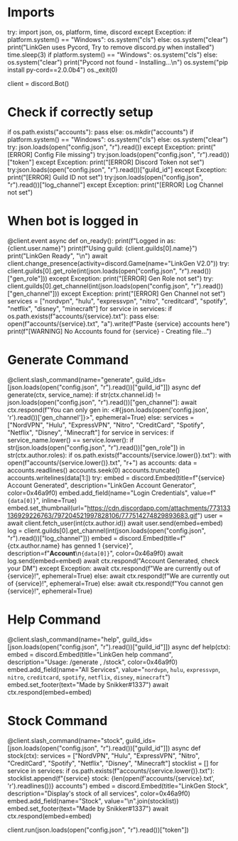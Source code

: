 # Imports

try:
    import json, os, platform, time, discord
except Exception:
    if platform.system() == "Windows": os.system("cls")
    else: os.system("clear")
    print("LinkGen uses Pycord, Try to remove discord.py when installed")
    time.sleep(3)
    if platform.system() == "Windows": os.system("cls")
    else: os.system("clear")
    print("Pycord not found - Installing...\n")
    os.system("pip install py-cord==2.0.0b4")
    os._exit(0)

client = discord.Bot()

# Check if correctly setup

if os.path.exists("accounts"): pass
else: os.mkdir("accounts")
if platform.system() == "Windows": os.system("cls")
else: os.system("clear")
try: json.loads(open("config.json", "r").read())
except Exception: print("[ERROR] Config File missing")
try:json.loads(open("config.json", "r").read())["token"]
except Exception: print("[ERROR] Discord Token not set")
try:json.loads(open("config.json", "r").read())["guild_id"]
except Exception: print("[ERROR] Guild ID not set")
try:json.loads(open("config.json", "r").read())["log_channel"]
except Exception: print("[ERROR] Log Channel not set")

# When bot is logged in

@client.event
async def on_ready():
    print(f"Logged in as: {client.user.name}")
    print(f"Using guild: {client.guilds[0].name}")
    print("LinkGen Ready", "\n")
    await client.change_presence(activity=discord.Game(name="LinkGen V2.0"))
    try: client.guilds[0].get_role(int(json.loads(open("config.json", "r").read())["gen_role"]))
    except Exception: print("[ERROR] Gen Role not set")
    try: client.guilds[0].get_channel(int(json.loads(open("config.json", "r").read())["gen_channel"]))
    except Exception: print("[ERROR] Gen Channel not set")
    services = ["nordvpn", "hulu", "expressvpn", "nitro", "creditcard", "spotify", "netflix", "disney", "minecraft"]
    for service in services:
        if os.path.exists(f"accounts/{service}.txt"): pass
        else:
            open(f"accounts/{service}.txt", "a").write(f"Paste {service} accounts here")
            print(f"[WARNING] No Accounts found for {service} - Creating file...")

# Generate Command

@client.slash_command(name="generate", guild_ids=[json.loads(open("config.json", "r").read())["guild_id"]])
async def generate(ctx, service_name):
    if str(ctx.channel.id) != json.loads(open("config.json", "r").read())["gen_channel"]:
        await ctx.respond(f"You can only gen in: <#{json.loads(open('config.json', 'r').read())['gen_channel']}>", ephemeral=True)
    else:
        services = ["NordVPN", "Hulu", "ExpressVPN", "Nitro", "CreditCard", "Spotify", "Netflix", "Disney", "Minecraft"]
        for service in services:
            if service_name.lower() == service.lower():
                if str(json.loads(open("config.json", "r").read())["gen_role"]) in str(ctx.author.roles):
                    if os.path.exists(f"accounts/{service.lower()}.txt"):
                        with open(f"accounts/{service.lower()}.txt", "r+") as accounts:
                            data = accounts.readlines()
                            accounts.seek(0)
                            accounts.truncate()
                            accounts.writelines(data[1:])
                            try:
                                embed = discord.Embed(title=f"{service} Account Generated", description="LinkGen Account Generator", color=0x46a9f0)
                                embed.add_field(name="Login Credentials", value=f"```{data[0]}```", inline=True)
                                embed.set_thumbnail(url="https://cdn.discordapp.com/attachments/773133136929226763/797204521997828106/777514274829893683.gif")
                                user = await client.fetch_user(int(ctx.author.id))
                                await user.send(embed=embed)
                                log = client.guilds[0].get_channel(int(json.loads(open("config.json", "r").read())["log_channel"]))
                                embed = discord.Embed(title=f"{ctx.author.name} has genned 1 {service}", description=f"**Account**\n```{data[0]}```", color=0x46a9f0)
                                await log.send(embed=embed)
                                await ctx.respond("Account Generated, check your DM")
                            except Exception:
                                await ctx.respond(f"We are currently out of {service}!", ephemeral=True)
                    else:
                        await ctx.respond(f"We are currently out of {service}!", ephemeral=True)
                else:
                    await ctx.respond(f"You cannot gen {service}!", ephemeral=True)

# Help Command

@client.slash_command(name="help", guild_ids=[json.loads(open("config.json", "r").read())["guild_id"]])
async def help(ctx):
    embed = discord.Embed(title="LinkGen help command", description="Usage: /generate <service name>, /stock", color=0x46a9f0)
    embed.add_field(name="All Services", value="``nordvpn``, ``hulu``, ``expressvpn``, ``nitro``, ``creditcard``, ``spotify``, ``netflix``, ``disney``, ``minecraft``")
    embed.set_footer(text="Made by Snikker#1337")
    await ctx.respond(embed=embed)

# Stock Command

@client.slash_command(name="stock", guild_ids=[json.loads(open("config.json", "r").read())["guild_id"]])
async def stock(ctx):
    services = ["NordVPN", "Hulu", "ExpressVPN", "Nitro", "CreditCard", "Spotify", "Netflix", "Disney", "Minecraft"]
    stocklist = []
    for service in services:
        if os.path.exists(f"accounts/{service.lower()}.txt"):
            stocklist.append(f"{service} stock: {len(open(f'accounts/{service}.txt', 'r').readlines())} accounts")
    embed = discord.Embed(title="LinkGen Stock", description="Display's stock of all services", color=0x46a9f0)
    embed.add_field(name="Stock", value="\n".join(stocklist))
    embed.set_footer(text="Made by Snikker#1337")
    await ctx.respond(embed=embed)

client.run(json.loads(open("config.json", "r").read())["token"])
